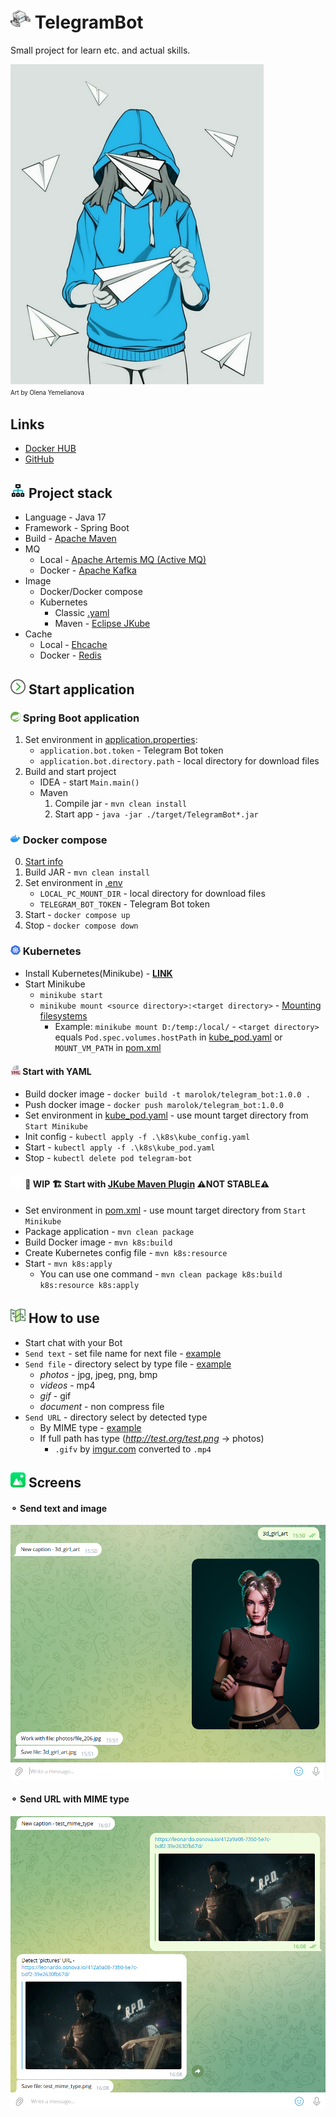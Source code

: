 # <img src="./src/main/resources/img/icon/bot.png" width="32"/> TelegramBot
Small project for learn etc. and actual skills.

<img src="./src/main/resources/img/telegram.jpg" width="" height="512" alt="Art by Olena Yemelianova"/></br><sup><sub>Art by Olena Yemelianova</sub></sup>


## Links
* [Docker HUB](https://hub.docker.com/repository/docker/marolok/telegram_bot/general)
* [GitHub](https://github.com/PavelBocharov/TelegramBot)

## <img src="./src/main/resources/img/icon/roadmap.png" width="24"/> Project stack
- Language - Java 17
- Framework - Spring Boot
- Build - [Apache Maven](https://maven.apache.org/)
- MQ
  - Local - [Apache Artemis MQ (Active MQ)](https://activemq.apache.org/components/artemis/)
  - Docker - [Apache Kafka](https://kafka.apache.org/)
- Image
  - Docker/Docker compose
  - Kubernetes
    - Classic [.yaml](https://kubernetes.io/docs/home/)
    - Maven - [Eclipse JKube](https://www.eclipse.org/jkube/)
- Cache
  - Local - [Ehcache](https://www.ehcache.org/)
  - Docker - [Redis](https://redis.io/)

## <img src="./src/main/resources/img/icon/arrow-right.png" width="24"/> Start application
### <img src="./src/main/resources/img/icon/spring.png" width="16"/> Spring Boot application
1) Set environment in [application.properties](./src/main/resources/application.properties):
   - `application.bot.token` - Telegram Bot token
   - `application.bot.directory.path` - local directory for download files
2) Build and start project
   - IDEA - start `Main.main()`
   - Maven 
     1) Compile jar - `mvn clean install`
     2) Start app - `java -jar ./target/TelegramBot*.jar`

### <img src="./src/main/resources/img/icon/docker-icon.png" width="16"/> Docker compose
0) [Start info](https://www.baeldung.com/ops/docker-compose)
1) Build JAR - `mvn clean install`
2) Set environment in [.env](./.env)
    - `LOCAL_PC_MOUNT_DIR` - local directory for download files 
    - `TELEGRAM_BOT_TOKEN` - Telegram Bot token
2) Start - `docker compose up`
3) Stop - `docker compose down`

### <img src="./src/main/resources/img/icon/kubernetes.png" width="16"/> Kubernetes
* Install Kubernetes(Minikube) - **[LINK](https://kubernetes.io/ru/docs/setup/learning-environment/minikube/)**
* Start Minikube
  * `minikube start`
  * `minikube mount <source directory>:<target directory>` - [Mounting filesystems](https://minikube.sigs.k8s.io/docs/handbook/mount/)
    * Example: `minikube mount D:/temp:/local/` - `<target directory>` equals `Pod.spec.volumes.hostPath` in [kube_pod.yaml](./k8s/kube_pod.yaml) or `MOUNT_VM_PATH` in [pom.xml](./pom.xml)

#### <img src="./src/main/resources/img/icon/yaml.png" width="16"/> Start with YAML
* Build docker image - `docker build -t marolok/telegram_bot:1.0.0 .`
* Push docker image - `docker push marolok/telegram_bot:1.0.0`
* Set environment in [kube_pod.yaml](./k8s/kube_pod.yaml) - use mount target directory from `Start Minikube`
* Init config - `kubectl apply -f .\k8s\kube_config.yaml`
* Start - `kubectl apply -f .\k8s\kube_pod.yaml`
* Stop - `kubectl delete pod telegram-bot`

#### <img src="./src/main/resources/img/icon/jkube.png" width="20"/> 🚧 WIP 🏗️ Start with [JKube Maven Plugin](https://www.eclipse.org/jkube/) ⚠️NOT STABLE⚠️
* Set environment in [pom.xml](./pom.xml) - use mount target directory from `Start Minikube`
* Package application - `mvn clean package`
* Build Docker image - `mvn k8s:build`
* Create Kubernetes config file - `mvn k8s:resource`
* Start - `mvn k8s:apply`
  * You can use one command - `mvn clean package k8s:build k8s:resource k8s:apply`

## <img src="./src/main/resources/img/icon/direction.png" width="24"/> How to use
- Start chat with your Bot
- `Send text` - set file name for next file - [example](#-send-text-and-image)
- `Send file` - directory select by type file - [example](#-send-text-and-image)
  - _photos_ - jpg, jpeg, png, bmp
  - _videos_ - mp4
  - _gif_ - gif
  - _document_ -  non compress file
- `Send URL` - directory select by detected type
  - By MIME type - [example](#-send-url-with-mime-type)
  - If full path has type (_http://test.org/test.png_ -> photos)
    - `.gifv` by [imgur.com](https://imgur.com/) converted to `.mp4`

## <img src="./src/main/resources/img/icon/image.png" width="24"/> Screens
#### ⚬ Send text and image
<img alt="" src="./src/main/resources/img/screen_1.png" width="512"/>

#### ⚬ Send URL with MIME type
<img alt="" src="./src/main/resources/img/screen_2.png" width="512"/>
